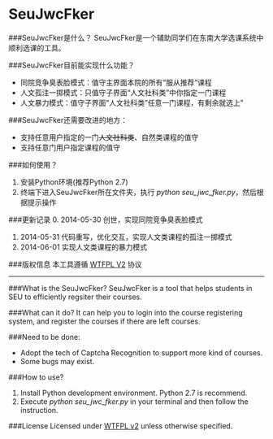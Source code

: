 SeuJwcFker
============

###SeuJwcFker是什么？
SeuJwcFker是一个辅助同学们在东南大学选课系统中顺利选课的工具。

###SeuJwcFker目前能实现什么功能？
* 同院竞争臭表脸模式：值守主界面本院的所有“服从推荐”课程
* 人文孤注一掷模式：只值守子界面“人文社科类”中你指定一门课程
* 人文暴力模式：值守子界面“人文社科类”任意一门课程，有剩余就选上"

###SeuJwcFker还需要改进的地方：
* 支持任意用户指定的一门~~人文社科类~~、自然类课程的值守
* 支持任意门用户指定课程的值守

###如何使用？
1. 安装Python环境(推荐Python 2.7)
2. 终端下进入SeuJwcFker所在文件夹，执行 *python seu_jwc_fker.py*，然后根据提示操作

###更新记录
0. 2014-05-30 创世，实现同院竞争臭表脸模式
1. 2014-05-31 代码重写，优化交互，实现人文类课程的孤注一掷模式
2. 2014-06-01 实现人文类课程的暴力模式


###版权信息
本工具遵循 [WTFPL V2](http://www.wtfpl.net/txt/copying/) 协议

***

###What is the SeuJwcFker?
SeuJwcFker is a tool that helps  students in SEU to efficiently regsiter their courses.


###What can it do?
It can help you to login into the course registering system, and register the courses if there are left courses.

###Need to be done:
* Adopt the tech of Captcha Recognition to support more kind of courses.
* Some bugs may exist.

###How to use? 
1. Install Python development environment. Python 2.7 is recommend.
2. Execute *python seu_jwc_fker.py* in your terminal and then follow the instruction.

###License
Licensed under [WTFPL v2](http://www.wtfpl.net/txt/copying/) unless otherwise specified.







